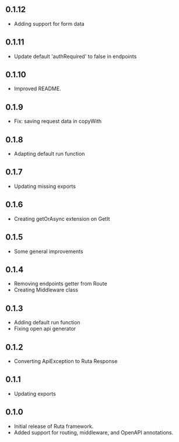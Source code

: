 ## 0.1.12

- Adding support for form data

## 0.1.11

- Update default 'authRequired' to false in endpoints

## 0.1.10

- Improved README.

## 0.1.9

- Fix: saving request data in copyWith

## 0.1.8

- Adapting default run function

## 0.1.7

- Updating missing exports

## 0.1.6

- Creating getOrAsync extension on GetIt

## 0.1.5

- Some general improvements

## 0.1.4

- Removing endpoints getter from Route
- Creating Middleware class

## 0.1.3

- Adding default run function
- Fixing open api generator

## 0.1.2

- Converting ApiException to Ruta Response

## 0.1.1

- Updating exports

## 0.1.0

- Initial release of Ruta framework.
- Added support for routing, middleware, and OpenAPI annotations.